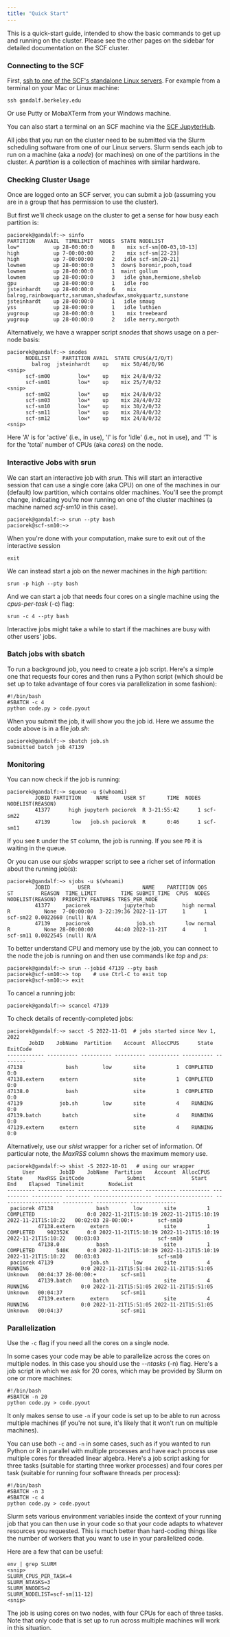 ```yaml
---
title: "Quick Start"
---
```


This is a quick-start guide, intended to show the basic commands to get
up and running on the cluster. Please see the other pages on the sidebar for
detailed documentation on the SCF cluster.

### Connecting to the SCF

First, [ssh to one of the SCF's standalone Linux servers](../access/ssh.md).
For example from a terminal on your Mac or Linux machine:

```{code} shell
ssh gandalf.berkeley.edu
```


Or use Putty or MobaXTerm from your Windows machine.

You can also start a terminal on an SCF machine via the
[SCF JupyterHub](../access/jupyterhub.md).

All jobs that you run on the cluster need to be submitted via the Slurm
scheduling software from one of our Linux servers. Slurm sends each job
to run on a machine (aka a *node*) (or machines) on one of the
partitions in the cluster. A *partition* is a collection of machines
with similar hardware.

### Checking Cluster Usage

Once are logged onto an SCF server, you can submit a job (assuming you
are in a group that has permission to use the cluster).

But first we'll check usage on the cluster to get a sense for how busy
each partition is:

```{code} shell-session
paciorek@gandalf:~> sinfo
PARTITION   AVAIL  TIMELIMIT  NODES  STATE NODELIST
low*           up 28-00:00:0      8    mix scf-sm[00-03,10-13]
high           up 7-00:00:00      2    mix scf-sm[22-23]
high           up 7-00:00:00      2   idle scf-sm[20-21]
lowmem         up 28-00:00:0      3  down$ boromir,pooh,toad
lowmem         up 28-00:00:0      1  maint gollum
lowmem         up 28-00:00:0      3   idle ghan,hermione,shelob
gpu            up 28-00:00:0      1   idle roo
jsteinhardt    up 28-00:00:0      6    mix balrog,rainbowquartz,saruman,shadowfax,smokyquartz,sunstone
jsteinhardt    up 28-00:00:0      1   idle smaug
yss            up 28-00:00:0      1   idle luthien
yugroup        up 28-00:00:0      1    mix treebeard
yugroup        up 28-00:00:0      2   idle merry,morgoth
```

Alternatively, we have a wrapper script *snodes* that shows usage on a
per-node basis:

```{code} shell-session
paciorek@gandalf:~> snodes
      NODELIST    PARTITION AVAIL  STATE CPUS(A/I/O/T)
        balrog  jsteinhardt    up    mix 50/46/0/96
<snip>
      scf-sm00         low*    up    mix 24/8/0/32
      scf-sm01         low*    up    mix 25/7/0/32
<snip>
      scf-sm02         low*    up    mix 24/8/0/32
      scf-sm03         low*    up    mix 28/4/0/32
      scf-sm10         low*    up    mix 30/2/0/32
      scf-sm11         low*    up    mix 28/4/0/32
      scf-sm12         low*    up    mix 24/8/0/32
<snip>
```

Here 'A' is for 'active' (i.e., in use), 'I' is for 'idle' (i.e., not in
use), and 'T' is for the 'total' number of CPUs (aka *cores*) on the
node. 

### Interactive Jobs with srun

We can start an interactive job with *srun*. This will start an
interactive session that can use a single core (aka CPU) on one of the
machines in our (default) low partition, which contains older machines.
You'll see the prompt change, indicating you're now running on one of
the cluster machines (a machine named *scf-sm10* in this case). 

```{code} shell-session
paciorek@gandalf:~> srun --pty bash
paciorek@scf-sm10:~> 
```

When you're done with your computation, make sure to exit out of the
interactive session

```{code} shell
exit
```

We can instead start a job on the newer machines in the *high*
partition:

```{code} shell
srun -p high --pty bash
```

And we can start a job that needs four cores on a single machine using
the *cpus-per-task* (-c) flag:

```{code} shell
srun -c 4 --pty bash
```

Interactive jobs might take a while to start if the machines are busy
with other users' jobs.

### Batch jobs with sbatch

To run a background job, you need to create a job script. Here's a
simple one that requests four cores and then runs a Python script (which
should be set up to take advantage of four cores via parallelization in
some fashion):

```{code} bash
#!/bin/bash
#SBATCH -c 4
python code.py > code.pyout
```

When you submit the job, it will show you the job id. Here we assume the
code above is in a file *job.sh*:

```{code} shell-session
paciorek@gandalf:~> sbatch job.sh
Submitted batch job 47139
```

### Monitoring

You can now check if the job is running:

```{code} shell-session
paciorek@gandalf:~> squeue -u $(whoami)
         JOBID PARTITION     NAME     USER ST       TIME  NODES NODELIST(REASON)
         41377      high jupyterh paciorek  R 3-21:55:42      1 scf-sm22
         47139       low   job.sh paciorek  R       0:46      1 scf-sm11
```

If you see `R` under the `ST` column, the job is running. If you see
`PD` it is waiting in the queue.

Or you can use our *sjobs* wrapper script to see a richer set of
information about the running job(s):

```{code} shell-session
paciorek@gandalf:~> sjobs -u $(whoami)
         JOBID         USER                 NAME    PARTITION QOS      ST         REASON  TIME_LIMIT        TIME SUBMIT_TIME  CPUS  NODES     NODELIST(REASON)  PRIORITY FEATURES TRES_PER_NODE
         41377     paciorek           jupyterhub         high normal    R           None  7-00:00:00  3-22:39:36 2022-11-17T     1      1             scf-sm22 0.0022660 (null) N/A
         47139     paciorek               job.sh          low normal    R           None 28-00:00:00       44:40 2022-11-21T     4      1             scf-sm11 0.0022545 (null) N/A
```

To better understand CPU and memory use by the job, you can connect to
the node the job is running on and then use commands like *top* and
*ps*:

```{code} shell-session
paciorek@gandalf:~> srun --jobid 47139 --pty bash
paciorek@scf-sm10:~> top    # use Ctrl-C to exit top
paciorek@scf-sm10:~> exit
```

To cancel a running job:

```{code} shell-session
paciorek@gandalf:~> scancel 47139
```

To check details of recently-completed jobs:

```{code} shell-session
paciorek@gandalf:~> sacct -S 2022-11-01  # jobs started since Nov 1, 2022
       JobID    JobName  Partition    Account  AllocCPUS      State ExitCode 
------------ ---------- ---------- ---------- ---------- ---------- -------- 
47138              bash        low       site          1  COMPLETED      0:0 
47138.extern     extern                  site          1  COMPLETED      0:0 
47138.0            bash                  site          1  COMPLETED      0:0 
47139            job.sh        low       site          4    RUNNING      0:0 
47139.batch       batch                  site          4    RUNNING      0:0 
47139.extern     extern                  site          4    RUNNING      0:0 
```

Alternatively, use our *shist* wrapper for a richer set of information.
Of particular note, the *MaxRSS* column shows the maximum memory use.

```{code} shell-session
paciorek@gandalf:~> shist -S 2022-10-01   # using our wrapper
     User        JobID    JobName  Partition    Account  AllocCPUS      State     MaxRSS ExitCode              Submit               Start                 End    Elapsed  Timelimit        NodeList 
--------- ------------ ---------- ---------- ---------- ---------- ---------- ---------- -------- ------------------- ------------------- ------------------- ---------- ---------- --------------- 
 paciorek 47138              bash        low       site          1  COMPLETED                 0:0 2022-11-21T15:10:19 2022-11-21T15:10:19 2022-11-21T15:10:22   00:02:03 28-00:00:+        scf-sm10 
          47138.extern     extern                  site          1  COMPLETED    902352K      0:0 2022-11-21T15:10:19 2022-11-21T15:10:19 2022-11-21T15:10:22   00:03:03                   scf-sm10 
          47138.0            bash                  site          1  COMPLETED       540K      0:0 2022-11-21T15:10:19 2022-11-21T15:10:19 2022-11-21T15:10:22   00:03:03                   scf-sm10 
 paciorek 47139            job.sh        low       site          4    RUNNING                 0:0 2022-11-21T15:51:04 2022-11-21T15:51:05             Unknown   00:04:37 28-00:00:+        scf-sm11 
          47139.batch       batch                  site          4    RUNNING                 0:0 2022-11-21T15:51:05 2022-11-21T15:51:05             Unknown   00:04:37                   scf-sm11 
          47139.extern     extern                  site          4    RUNNING                 0:0 2022-11-21T15:51:05 2022-11-21T15:51:05             Unknown   00:04:37                   scf-sm11 
```

### Parallelization

Use the `-c` flag if you need all the cores on a single node.

In some cases your code may be able to parallelize across the cores on
multiple nodes. In this case you should use the *--ntasks* (-n) flag.
Here's a job script in which we ask for 20 cores, which may be provided
by Slurm on one or more machines:

```{code} bash
#!/bin/bash
#SBATCH -n 20
python code.py > code.pyout
```

It only makes sense to use `-n` if your code is set up to be able to run
across multiple machines (if you're not sure, it's likely that it won't
run on multiple machines).

You can use both `-c` and `-n` in some cases, such as if you wanted to
run Python or R in parallel with multiple processes and have each
process use multiple cores for threaded linear algebra. Here's a job
script asking for three tasks (suitable for starting three worker
processes) and four cores per task (suitable for running four software
threads per process):

```{code} bash
#!/bin/bash
#SBATCH -n 3
#SBATCH -c 4
python code.py > code.pyout
```

Slurm sets various environment variables inside the context of your
running job that you can then use in your code so that your code adapts
to whatever resources you requested. This is much better than
hard-coding things like the number of workers that you want to use in
your parallelized code. 

Here are a few that can be useful:

```{code} shell-session
env | grep SLURM
<snip>
SLURM_CPUS_PER_TASK=4
SLURM_NTASKS=3
SLURM_NNODES=2
SLURM_NODELIST=scf-sm[11-12]
<snip>
```

The job is using cores on two nodes, with four CPUs for each of three
tasks. Note that only code that is set up to run across multiple
machines will work in this situation.
